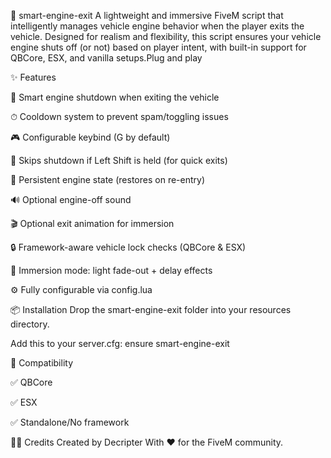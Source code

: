 🔌 smart-engine-exit A lightweight and immersive FiveM script that intelligently manages vehicle engine behavior when the player exits the vehicle. Designed for realism and flexibility, this script ensures your vehicle engine shuts off (or not) based on player intent, with built-in support for QBCore, ESX, and vanilla setups.Plug and play

✨ Features

🚗 Smart engine shutdown when exiting the vehicle

⏱ Cooldown system to prevent spam/toggling issues

🎮 Configurable keybind (G by default)

🛑 Skips shutdown if Left Shift is held (for quick exits)

💾 Persistent engine state (restores on re-entry)

🔊 Optional engine-off sound

🎬 Optional exit animation for immersion

🔒 Framework-aware vehicle lock checks (QBCore & ESX)

🌙 Immersion mode: light fade-out + delay effects

⚙️ Fully configurable via config.lua

📦 Installation
Drop the smart-engine-exit folder into your resources directory.

Add this to your server.cfg: ensure smart-engine-exit

🧠 Compatibility

✅ QBCore

✅ ESX

✅ Standalone/No framework

🧑‍💻 Credits
Created by Decripter
With ❤️ for the FiveM community.
